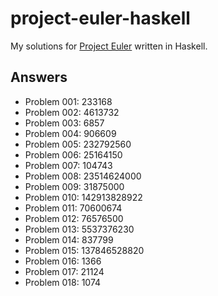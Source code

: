 # project-euler-haskell
My solutions for [Project Euler](https://projecteuler.net/) written in Haskell.

## Answers
* Problem 001:  233168
* Problem 002:  4613732
* Problem 003:  6857
* Problem 004:  906609
* Problem 005:  232792560
* Problem 006:  25164150
* Problem 007:  104743
* Problem 008:  23514624000
* Problem 009:  31875000
* Problem 010:  142913828922
* Problem 011:  70600674
* Problem 012:  76576500
* Problem 013:  5537376230
* Problem 014:  837799
* Problem 015:  137846528820
* Problem 016:  1366
* Problem 017:  21124
* Problem 018:  1074